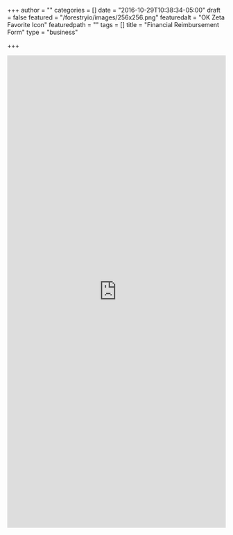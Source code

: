 +++
author = ""
categories = []
date = "2016-10-29T10:38:34-05:00"
draft = false
featured = "/forestryio/images/256x256.png"
featuredalt = "OK Zeta Favorite Icon"
featuredpath = ""
tags = []
title = "Financial Reimbursement Form"
type = "business"

+++
<iframe src="https://services.cognitoforms.com/f/kzFR9JzUO0GTUFYpt_mp7g?id=4" style="position:relative;width:1px;min-width:100%;*width:100%;" frameborder="0" scrolling="yes" seamless="seamless" height="1088" width="100%"></iframe>